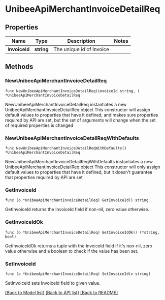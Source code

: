 # UnibeeApiMerchantInvoiceDetailReq

## Properties

Name | Type | Description | Notes
------------ | ------------- | ------------- | -------------
**InvoiceId** | **string** | The unique id of invoice | 

## Methods

### NewUnibeeApiMerchantInvoiceDetailReq

`func NewUnibeeApiMerchantInvoiceDetailReq(invoiceId string, ) *UnibeeApiMerchantInvoiceDetailReq`

NewUnibeeApiMerchantInvoiceDetailReq instantiates a new UnibeeApiMerchantInvoiceDetailReq object
This constructor will assign default values to properties that have it defined,
and makes sure properties required by API are set, but the set of arguments
will change when the set of required properties is changed

### NewUnibeeApiMerchantInvoiceDetailReqWithDefaults

`func NewUnibeeApiMerchantInvoiceDetailReqWithDefaults() *UnibeeApiMerchantInvoiceDetailReq`

NewUnibeeApiMerchantInvoiceDetailReqWithDefaults instantiates a new UnibeeApiMerchantInvoiceDetailReq object
This constructor will only assign default values to properties that have it defined,
but it doesn't guarantee that properties required by API are set

### GetInvoiceId

`func (o *UnibeeApiMerchantInvoiceDetailReq) GetInvoiceId() string`

GetInvoiceId returns the InvoiceId field if non-nil, zero value otherwise.

### GetInvoiceIdOk

`func (o *UnibeeApiMerchantInvoiceDetailReq) GetInvoiceIdOk() (*string, bool)`

GetInvoiceIdOk returns a tuple with the InvoiceId field if it's non-nil, zero value otherwise
and a boolean to check if the value has been set.

### SetInvoiceId

`func (o *UnibeeApiMerchantInvoiceDetailReq) SetInvoiceId(v string)`

SetInvoiceId sets InvoiceId field to given value.



[[Back to Model list]](../README.md#documentation-for-models) [[Back to API list]](../README.md#documentation-for-api-endpoints) [[Back to README]](../README.md)


